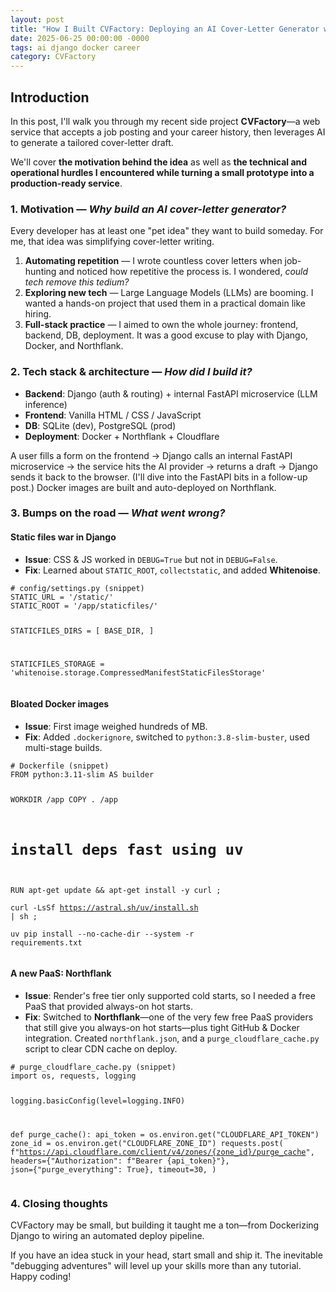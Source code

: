 ```yaml
---
layout: post
title: "How I Built CVFactory: Deploying an AI Cover-Letter Generator with Django & Docker"
date: 2025-06-25 00:00:00 -0000
tags: ai django docker career
category: CVFactory
---
```


## Introduction

In this post, I'll walk you through my recent side project **CVFactory**—a web service that accepts a job posting and your career history, then leverages AI to generate a tailored cover-letter draft.

We'll cover **the motivation behind the idea** as well as **the technical and operational hurdles I encountered while turning a small prototype into a production-ready service**.

### 1. Motivation — *Why build an AI cover-letter generator?*

Every developer has at least one "pet idea" they want to build someday. For me, that idea was simplifying cover-letter writing.

1. **Automating repetition** — I wrote countless cover letters when job-hunting and noticed how repetitive the process is. I wondered, *could tech remove this tedium?*
2. **Exploring new tech** — Large Language Models (LLMs) are booming. I wanted a hands-on project that used them in a practical domain like hiring.
3. **Full-stack practice** — I aimed to own the whole journey: frontend, backend, DB, deployment. It was a good excuse to play with Django, Docker, and Northflank.

### 2. Tech stack & architecture — *How did I build it?*

* **Backend**: Django (auth & routing) + internal FastAPI microservice (LLM inference)
* **Frontend**: Vanilla HTML / CSS / JavaScript
* **DB**: SQLite (dev), PostgreSQL (prod)
* **Deployment**: Docker + Northflank + Cloudflare

A user fills a form on the frontend → Django calls an internal FastAPI microservice → the service hits the AI provider → returns a draft → Django sends it back to the browser. (I'll dive into the FastAPI bits in a follow-up post.) Docker images are built and auto-deployed on Northflank.

### 3. Bumps on the road — *What went wrong?*

#### Static files war in Django
* **Issue**: CSS & JS worked in `DEBUG=True` but not in `DEBUG=False`.
* **Fix**: Learned about `STATIC_ROOT`, `collectstatic`, and added **Whitenoise**.

<div class="inner-block-content code-block line-numbers">
  <pre class="language-python line-numbers" tabindex="0"><code class="language-python"># <span class="token comment">config/settings.py (snippet)</span>
STATIC_URL = '/static/'
STATIC_ROOT = '/app/staticfiles/'

STATICFILES_DIRS = [
    BASE_DIR,
]

STATICFILES_STORAGE = 'whitenoise.storage.CompressedManifestStaticFilesStorage'</code></pre>
</div>

#### Bloated Docker images
* **Issue**: First image weighed hundreds of MB.
* **Fix**: Added `.dockerignore`, switched to `python:3.8-slim-buster`, used multi-stage builds.

<div class="inner-block-content code-block line-numbers">
  <pre class="language-docker line-numbers" tabindex="0"><code class="language-docker"># Dockerfile (snippet)
FROM python:3.11-slim AS builder

WORKDIR /app
COPY . /app

# install deps fast using uv
RUN apt-get update && apt-get install -y curl ; \
    curl -LsSf https://astral.sh/uv/install.sh | sh ; \
    uv pip install --no-cache-dir --system -r requirements.txt</code></pre>
</div>

#### A new PaaS: Northflank
* **Issue**: Render's free tier only supported cold starts, so I needed a free PaaS that provided always-on hot starts.
* **Fix**: Switched to **Northflank**—one of the very few free PaaS providers that still give you always-on hot starts—plus tight GitHub & Docker integration. Created `northflank.json`, and a `purge_cloudflare_cache.py` script to clear CDN cache on deploy.

<div class="inner-block-content code-block line-numbers">
  <pre class="language-python line-numbers" tabindex="0"><code class="language-python"># purge_cloudflare_cache.py (snippet)
import os, requests, logging

logging.basicConfig(level=logging.INFO)

def purge_cache():
    api_token = os.environ.get("CLOUDFLARE_API_TOKEN")
    zone_id  = os.environ.get("CLOUDFLARE_ZONE_ID")
    requests.post(
        f"https://api.cloudflare.com/client/v4/zones/{zone_id}/purge_cache",
        headers={"Authorization": f"Bearer {api_token}"},
        json={"purge_everything": True},
        timeout=30,
    )</code></pre>
</div>

### 4. Closing thoughts

CVFactory may be small, but building it taught me a ton—from Dockerizing Django to wiring an automated deploy pipeline.

If you have an idea stuck in your head, start small and ship it. The inevitable "debugging adventures" will level up your skills more than any tutorial. Happy coding! 